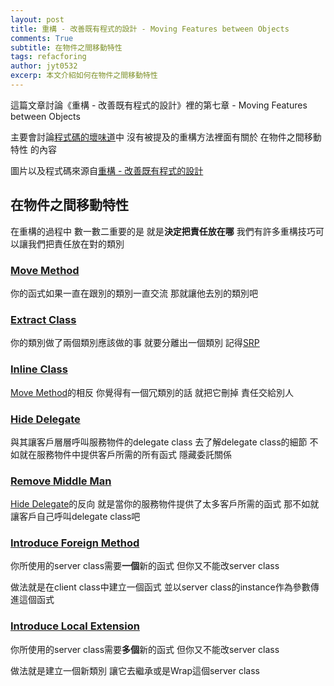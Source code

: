 ```yaml
---
layout: post
title: 重構 - 改善既有程式的設計 - Moving Features between Objects
comments: True
subtitle: 在物件之間移動特性
tags: refacforing
author: jyt0532
excerp: 本文介紹如何在物件之間移動特性
---
```


這篇文章討論《重構 - 改善既有程式的設計》裡的第七章 - Moving Features between Objects

主要會討論[程式碼的壞味道](/toc/refactoring/)中 沒有被提及的重構方法裡面有關於 在物件之間移動特性 的內容

圖片以及程式碼來源自[重構 - 改善既有程式的設計](https://www.tenlong.com.tw/products/9789861547534)

## 在物件之間移動特性

在重構的過程中 數一數二重要的是 就是**決定把責任放在哪** 
我們有許多重構技巧可以讓我們把責任放在對的類別

### [Move Method](/2020/04/10/feature-envy/#move-method)

你的函式如果一直在跟別的類別一直交流 那就讓他去別的類別吧

### [Extract Class](/2020/04/10/large-class/#extract-class)

你的類別做了兩個類別應該做的事 就要分離出一個類別 記得[SRP](/2020/03/18/srp/)

### [Inline Class](/2020/04/13/shotgun-surgery/#inline-class)

[Move Method](#move-method)的相反 你覺得有一個冗類別的話 就把它刪掉 責任交給別人

### [Hide Delegate](/2020/04/17/message-chains/#hide-delegate)

與其讓客戶層層呼叫服務物件的delegate class 去了解delegate class的細節 不如就在服務物件中提供客戶所需的所有函式 隱藏委託關係

### [Remove Middle Man](/2020/04/17/middle-man/#remove-middle-man)

[Hide Delegate](#hide-delegate)的反向 就是當你的服務物件提供了太多客戶所需的函式 那不如就讓客戶自己呼叫delegate class吧

### [Introduce Foreign Method](/2020/04/17/incomplete-library-class/#introduce-foreign-method)

你所使用的server class需要**一個**新的函式 但你又不能改server class 

做法就是在client class中建立一個函式 並以server class的instance作為參數傳進這個函式

### [Introduce Local Extension](/2020/04/17/incomplete-library-class/#introduce-local-extension)

你所使用的server class需要**多個**新的函式 但你又不能改server class 

做法就是建立一個新類別 讓它去繼承或是Wrap這個server class


